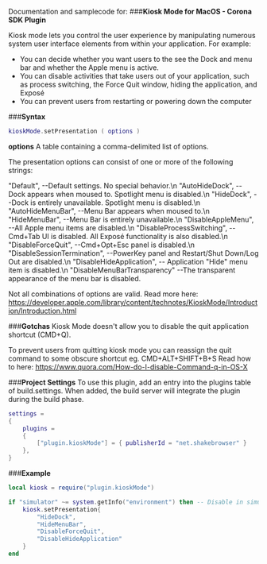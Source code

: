 
Documentation and samplecode for:
###**Kiosk Mode for MacOS - Corona SDK Plugin**

Kiosk mode lets you control the user experience by manipulating numerous system user interface elements from within your application. For example:

* You can decide whether you want users to the see the Dock and menu bar and whether the Apple menu is active.
* You can disable activities that take users out of your application, such as process switching, the Force Quit window, hiding the application, and Exposé
* You can prevent users from restarting or powering down the computer

###**Syntax**
```lua
kioskMode.setPresentation ( options )
```

**options**
A table containing a comma-delimited list of options.

The presentation options can consist of one or more of the following strings:

"Default",                     --Default settings. No special behavior.\n
"AutoHideDock",                --Dock appears when moused to. Spotlight menu is disabled.\n
"HideDock",                    --Dock is entirely unavailable. Spotlight menu is disabled.\n
"AutoHideMenuBar",             --Menu Bar appears when moused to.\n
"HideMenuBar",                 --Menu Bar is entirely unavailable.\n
"DisableAppleMenu",            --All Apple menu items are disabled.\n
"DisableProcessSwitching",     -- Cmd+Tab UI is disabled. All Exposé functionality is also disabled.\n
"DisableForceQuit",            --Cmd+Opt+Esc panel is disabled.\n
"DisableSessionTermination",   --PowerKey panel and Restart/Shut Down/Log Out are disabled.\n
"DisableHideApplication",      -- Application "Hide" menu item is disabled.\n
"DisableMenuBarTransparency"   --The transparent appearance of the menu bar is disabled.

Not all combinations of options are valid. Read more here:
https://developer.apple.com/library/content/technotes/KioskMode/Introduction/Introduction.html

###**Gotchas**
Kiosk Mode doesn't allow you to disable the quit application shortcut (CMD+Q).

To prevent users from quitting kiosk mode you can reassign the quit command to some obscure shortcut eg. CMD+ALT+SHIFT+B+S
Read how to here: https://www.quora.com/How-do-I-disable-Command-q-in-OS-X

###**Project Settings**
To use this plugin, add an entry into the plugins table of build.settings. When added, the build server will integrate the plugin during the build phase.
```lua
settings =
{
    plugins =
    {
        ["plugin.kioskMode"] = { publisherId = "net.shakebrowser" }
    },      
}
```

###**Example**
```lua
local kiosk = require("plugin.kioskMode")

if "simulator" ~= system.getInfo("environment") then -- Disable in simulator (or simulator will go into kiosk mode)
    kiosk.setPresentation{
        "HideDock",
        "HideMenuBar",
        "DisableForceQuit",
        "DisableHideApplication"
    }
end
```
